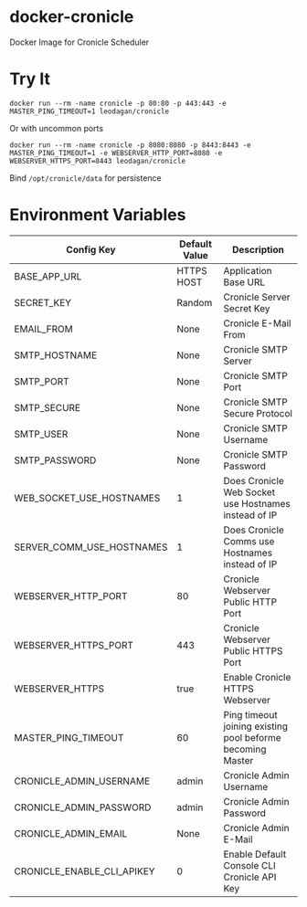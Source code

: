 # docker-cronicle
Docker Image for Cronicle Scheduler

# Try It

```
docker run --rm -name cronicle -p 80:80 -p 443:443 -e MASTER_PING_TIMEOUT=1 leodagan/cronicle
```

Or with uncommon ports

```
docker run --rm -name cronicle -p 8080:8080 -p 8443:8443 -e MASTER_PING_TIMEOUT=1 -e WEBSERVER_HTTP_PORT=8080 -e WEBSERVER_HTTPS_PORT=8443 leodagan/cronicle
```

Bind ```/opt/cronicle/data``` for persistence

# Environment Variables

| Config Key | Default Value | Description |
|------------|---------------|-------------|
| BASE_APP_URL | HTTPS HOST | Application Base URL |
| SECRET_KEY | Random | Cronicle Server Secret Key |
| EMAIL_FROM | None | Cronicle E-Mail From |
| SMTP_HOSTNAME | None | Cronicle SMTP Server |
| SMTP_PORT | None | Cronicle SMTP Port |
| SMTP_SECURE | None | Cronicle SMTP Secure Protocol |
| SMTP_USER | None | Cronicle SMTP Username |
| SMTP_PASSWORD | None | Cronicle SMTP Password |
| WEB_SOCKET_USE_HOSTNAMES | 1 | Does Cronicle Web Socket use Hostnames instead of IP |
| SERVER_COMM_USE_HOSTNAMES | 1 | Does Cronicle Comms use Hostnames instead of IP |
| WEBSERVER_HTTP_PORT | 80 | Cronicle Webserver Public HTTP Port |
| WEBSERVER_HTTPS_PORT | 443 | Cronicle Webserver Public HTTPS Port |
| WEBSERVER_HTTPS | true | Enable Cronicle HTTPS Webserver |
| MASTER_PING_TIMEOUT | 60 | Ping timeout joining existing pool beforme becoming Master |
| CRONICLE_ADMIN_USERNAME | admin | Cronicle Admin Username |
| CRONICLE_ADMIN_PASSWORD | admin | Cronicle Admin Password |
| CRONICLE_ADMIN_EMAIL | None | Cronicle Admin E-Mail |
| CRONICLE_ENABLE_CLI_APIKEY | 0 | Enable Default Console CLI Cronicle API Key |

